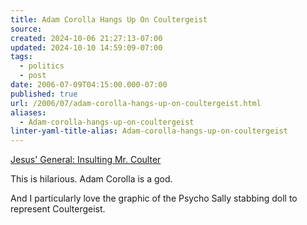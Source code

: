 ```yaml
---
title: Adam Corolla Hangs Up On Coultergeist
source: 
created: 2024-10-06 21:27:13-07:00
updated: 2024-10-10 14:59:09-07:00
tags:
  - politics
  - post
date: 2006-07-09T04:15:00.000-07:00
published: true
url: /2006/07/adam-corolla-hangs-up-on-coultergeist.html
aliases:
  - Adam-corolla-hangs-up-on-coultergeist
linter-yaml-title-alias: Adam-corolla-hangs-up-on-coultergeist
---
```



[Jesus' General: Insulting Mr. Coulter](https://patriotboy.blogspot.com/2006_07_09_patriotboy_archive.html#115242151294619949 "Jesus' General:  Insulting Mr. Coulter")  
  
This is hilarious. Adam Corolla is a god.  
  
And I particularly love the graphic of the Psycho Sally stabbing doll to represent Coultergeist.